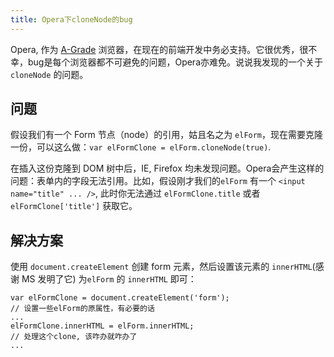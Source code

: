 ```yaml
---
title: Opera下cloneNode的bug
---
```

Opera, 作为 [A-Grade][0] 浏览器，在现在的前端开发中务必支持。它很优秀，很不幸，bug是每个浏览器都不可避免的问题，Opera亦难免。说说我发现的一个关于 `cloneNode` 的问题。

## 问题

假设我们有一个 Form 节点（node）的引用，姑且名之为 `elForm`，现在需要克隆一份，可以这么做：`var elFormClone = elForm.cloneNode(true)`. 

在插入这份克隆到 DOM 树中后，IE, Firefox 均未发现问题。Opera会产生这样的问题：表单内的字段无法引用。比如，假设刚才我们的`elForm` 有一个 `<input name="title" ... />`, 此时你无法通过 `elFormClone.title` 或者 `elFormClone['title']` 获取它。

## 解决方案

使用 `document.createElement` 创建 form 元素，然后设置该元素的 `innerHTML`(感谢 MS 发明了它) 为`elForm` 的 `innerHTML` 即可：

    var elFormClone = document.createElement('form');
    // 设置一些elForm的原属性，有必要的话
    ...
    elFormClone.innerHTML = elForm.innerHTML;
    // 处理这个clone, 该咋办就咋办了
    ...

[0]: http://developer.yahoo.com/yui/articles/gbs/#gbschart